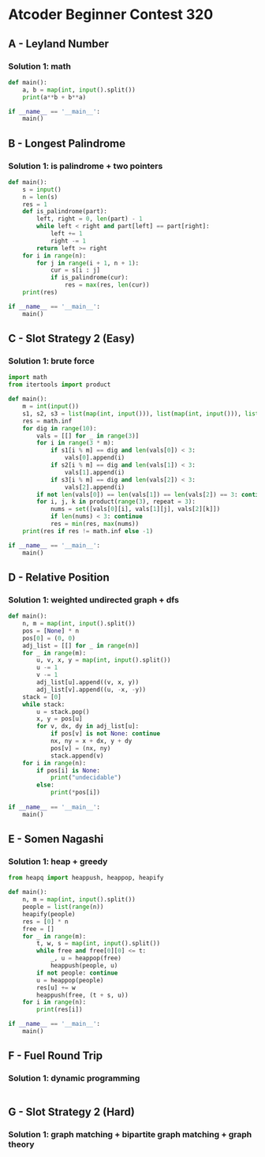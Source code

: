 # Atcoder Beginner Contest 320

## A - Leyland Number

### Solution 1:  math

```py
def main():
    a, b = map(int, input().split())
    print(a**b + b**a)

if __name__ == '__main__':
    main()
```

## B - Longest Palindrome

### Solution 1:  is palindrome + two pointers

```py
def main():
    s = input()
    n = len(s)
    res = 1
    def is_palindrome(part):
        left, right = 0, len(part) - 1
        while left < right and part[left] == part[right]:
            left += 1
            right -= 1
        return left >= right
    for i in range(n):
        for j in range(i + 1, n + 1):
            cur = s[i : j]
            if is_palindrome(cur):
                res = max(res, len(cur))
    print(res)

if __name__ == '__main__':
    main()
```

## C - Slot Strategy 2 (Easy)

### Solution 1:  brute force

```py
import math
from itertools import product

def main():
    m = int(input())
    s1, s2, s3 = list(map(int, input())), list(map(int, input())), list(map(int, input()))
    res = math.inf
    for dig in range(10):
        vals = [[] for _ in range(3)]
        for i in range(3 * m):
            if s1[i % m] == dig and len(vals[0]) < 3:
                vals[0].append(i)
            if s2[i % m] == dig and len(vals[1]) < 3:
                vals[1].append(i)
            if s3[i % m] == dig and len(vals[2]) < 3:
                vals[2].append(i)
        if not len(vals[0]) == len(vals[1]) == len(vals[2]) == 3: continue
        for i, j, k in product(range(3), repeat = 3):
            nums = set([vals[0][i], vals[1][j], vals[2][k]])
            if len(nums) < 3: continue
            res = min(res, max(nums))
    print(res if res != math.inf else -1)

if __name__ == '__main__':
    main()
```

## D - Relative Position

### Solution 1:  weighted undirected graph + dfs

```py
def main():
    n, m = map(int, input().split())
    pos = [None] * n
    pos[0] = (0, 0)
    adj_list = [[] for _ in range(n)]
    for _ in range(m):
        u, v, x, y = map(int, input().split())
        u -= 1
        v -= 1
        adj_list[u].append((v, x, y))
        adj_list[v].append((u, -x, -y))
    stack = [0]
    while stack:
        u = stack.pop()
        x, y = pos[u]
        for v, dx, dy in adj_list[u]:
            if pos[v] is not None: continue
            nx, ny = x + dx, y + dy
            pos[v] = (nx, ny)
            stack.append(v)
    for i in range(n):
        if pos[i] is None:
            print("undecidable")
        else:
            print(*pos[i])
        
if __name__ == '__main__':
    main()
```

## E - Somen Nagashi

### Solution 1:  heap + greedy

```py
from heapq import heappush, heappop, heapify

def main():
    n, m = map(int, input().split())
    people = list(range(n))
    heapify(people)
    res = [0] * n
    free = []
    for _ in range(m):
        t, w, s = map(int, input().split())
        while free and free[0][0] <= t:
            _, u = heappop(free)
            heappush(people, u)
        if not people: continue
        u = heappop(people)
        res[u] += w
        heappush(free, (t + s, u))
    for i in range(n):
        print(res[i])

if __name__ == '__main__':
    main()
```

## F - Fuel Round Trip

### Solution 1:  dynamic programming

```py

```

## G - Slot Strategy 2 (Hard)

### Solution 1:  graph matching + bipartite graph matching + graph theory

```py

```

